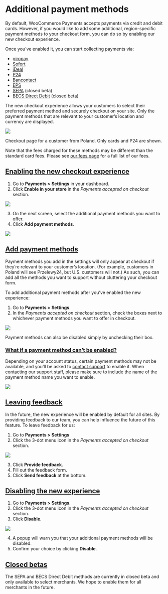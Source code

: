 # Additional payment methods

By default, WooCommerce Payments accepts payments via credit and debit cards. However, if you would like to add some additional, region-specific payment methods to your checkout form, you can do so by enabling our new checkout experience.

Once you’ve enabled it, you can start collecting payments via:

*   [giropay](https://woocommerce.com/woocommerce-payments-giropay/)
*   [Sofort](https://woocommerce.com/woocommerce-payments-sofort-payments/)
*   [iDeal](https://woocommerce.com/woocommerce-payments-ideal/)
*   [P24](https://woocommerce.com/woocommerce-payments-p24/)
*   [Bancontact](https://woocommerce.com/woocommerce-payments-bancontact/)
*   [EPS](https://woocommerce.com/woocommerce-payments-eps/)
*   [SEPA](https://woocommerce.com/woocommerce-payments-sepa-direct-debit/) (closed beta)
*   [BECS Direct Debit](https://woocommerce.com/woocommerce-payments-becs/) (closed beta)

The new checkout experience allows your customers to select their preferred payment method and securely checkout on your site. Only the payment methods that are relevant to your customer’s location and currency are displayed.

![](https://woocommerce.com/wp-content/uploads/2023/02/Screenshot-taken-on-2023-02-23-at-12.48.34-UTC@2x.png)

Checkout page for a customer from Poland. Only cards and P24 are shown.

Note that the fees charged for these methods may be different than the standard card fees. Please see [our fees page](https://woocommerce.com/document/woocommerce-payments/fees-and-debits/fees/) for a full list of our fees.

## [Enabling the new checkout experience](#enabling)

1.  Go to **Payments > Settings** in your dashboard.
2.  Click **Enable in your store** in the _Payments accepted on checkout_ section.

![](https://woocommerce.com/wp-content/uploads/2022/12/Screenshot-taken-on-2022-12-14-at-21.07.06-UTC@2x.png)

3.  On the next screen, select the additional payment methods you want to offer.
4.  Click **Add payment methods**.

![](https://woocommerce.com/wp-content/uploads/2022/12/Screenshot-taken-on-2022-12-14-at-21.08.27-UTC@2x.png)

## [Add payment methods](#add-payment-methods)

Payment methods you add in the settings will only appear at checkout if they’re relevant to your customer’s location. (For example, customers in Poland will see Przelewy24, but U.S. customers will not.) As such, you can add all the methods you want to support without cluttering your checkout form.

To add additional payment methods after you’ve enabled the new experience:

1.  Go to **Payments > Settings**.
2.  In the _Payments accepted on checkout_ section, check the boxes next to whichever payment methods you want to offer in checkout.

![](https://woocommerce.com/wp-content/uploads/2022/12/Screenshot-taken-on-2022-12-14-at-21.10.43-UTC@2x.png)

Payment methods can also be disabled simply by unchecking their box.

### [What if a payment method can’t be enabled?](#section-3)

Depending on your account status, certain payment methods may not be available, and you’ll be asked to [contact support](https://woocommerce.com/my-account/create-a-ticket/) to enable it. When contacting our support staff, please make sure to include the name of the payment method name you want to enable.

![](https://woocommerce.com/wp-content/uploads/2022/01/method-not-available-wcpay.png)

## [Leaving feedback](#how-to-remove-payment-methods)

In the future, the new experience will be enabled by default for all sites. By providing feedback to our team, you can help influence the future of this feature. To leave feedback for us:

1.  Go to **Payments > Settings**
2.  Click the 3-dot menu icon in the _Payments accepted on checkout_ section.

![](https://woocommerce.com/wp-content/uploads/2022/12/Screenshot-taken-on-2022-12-14-at-21.14.45-UTC@2x.png)

3.  Click **Provide feedback**.
4.  Fill out the feedback form.
5.  Click **Send feedback** at the bottom.

## [Disabling the new experience](#disabling)

1.  Go to **Payments > Settings**.
2.  Click the 3-dot menu icon in the _Payments accepted on checkout_ section.
3.  Click **Disable**.

![](https://woocommerce.com/wp-content/uploads/2022/12/Screenshot-taken-on-2022-12-14-at-21.16.47-UTC@2x.png)

4.  A popup will warn you that your additional payment methods will be disabled.
5.  Confirm your choice by clicking **Disable**.

## [Closed betas](#closed-betas)

The SEPA and BECS Direct Debit methods are currently in closed beta and only available to select merchants. We hope to enable them for all merchants in the future.